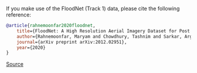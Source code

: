 If you make use of the FloodNet (Track 1) data, please cite the following reference:

``` bibtex
@article{rahnemoonfar2020floodnet,
    title={FloodNet: A High Resolution Aerial Imagery Dataset for Post Flood Scene Understanding},
    author={Rahnemoonfar, Maryam and Chowdhury, Tashnim and Sarkar, Argho and Varshney, Debvrat and Yari, Masoud and Murphy, Robin},
    journal={arXiv preprint arXiv:2012.02951},
    year={2020}
}
```

[Source](https://github.com/BinaLab/FloodNet-Challenge-EARTHVISION2021#paper-link)
